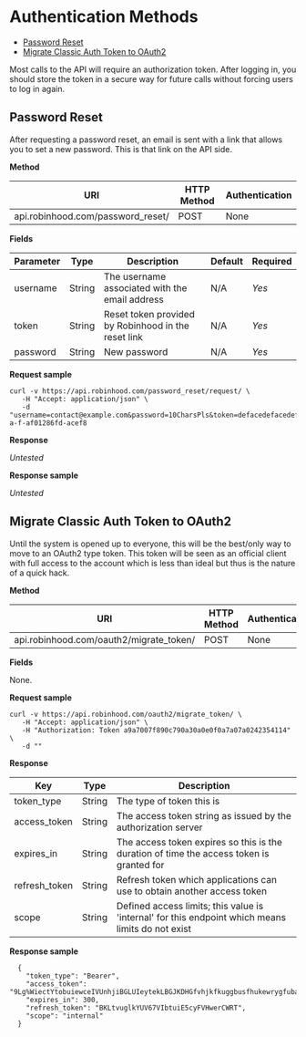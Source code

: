 # Authentication Methods

- [Password Reset](#password-reset)
- [Migrate Classic Auth Token to OAuth2](#migrate-classic-auth-token-to-oauth2)

Most calls to the API will require an authorization token. After logging in, you should store the token in a secure way for future calls without forcing users to log in again.

## Password Reset

After requesting a password reset, an email is sent with a link that allows you to set a new password. This is that link on the API side.

**Method**

| URI                               | HTTP Method | Authentication |
|-----------------------------------|-------------|----------------|
| api.robinhood.com/password_reset/ | POST        |	None           |

**Fields**

| Parameter | Type   | Description                                         | Default | Required |
|-----------|--------|-----------------------------------------------------|---------|----------|
| username  | String | The username associated with the email address      | N/A     | *Yes*    |
| token     | String | Reset token provided by Robinhood in the reset link | N/A     | *Yes*    |
| password  | String | New password                                        | N/A     | *Yes*    |

**Request sample**

```
curl -v https://api.robinhood.com/password_reset/request/ \
   -H "Accept: application/json" \
   -d "username=contact@example.com&password=10CharsPls&token=defacedefacedefacefe-a-f-af01286fd-acef8
```

**Response**

*Untested*

**Response sample**

*Untested*


## Migrate Classic Auth Token to OAuth2

Until the system is opened up to everyone, this will be the best/only way to move to an OAuth2 type token. This token will be seen as an official client with full access to the account which is less than ideal but thus is the nature of a quick hack.

**Method**

| URI                               | HTTP Method | Authentication |
|-----------------------------------|-------------|----------------|
| api.robinhood.com/oauth2/migrate_token/ | POST        | None           |

**Fields**

None.

**Request sample**

```
curl -v https://api.robinhood.com/oauth2/migrate_token/ \
   -H "Accept: application/json" \
   -H "Authorization: Token a9a7007f890c790a30a0e0f0a7a07a0242354114" \
   -d ""
```

**Response**


| Key    | Type   | Description |
|--------|--------|-------------|
| token_type   | String    | The type of token this is |
| access_token | String | The access token string as issued by the authorization server |
| expires_in | String | The access token expires so this is the duration of time the access token is granted for |
| refresh_token | String | Refresh token which applications can use to obtain another access token |
| scope | String | Defined access limits; this value is 'internal' for this endpoint which means limits do not exist |

**Response sample**

```
  {
    "token_type": "Bearer",
    "access_token": "9Lg%WiectYtobuiewceIVUnhjiBGLUIeytekLBGJKDHGfvhjkfkuggbusfhukewrygfubasd",
    "expires_in": 300,
    "refresh_token": "BKLtvuglkYUV67VIbtuiE5cyFVHwerCWRT",
    "scope": "internal"
  }
```
